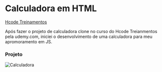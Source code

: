 # Calculadora em HTML

[Hcode Treinamentos](https://www.hcode.com.br)

Após fazer o projeto de calculadora clone no curso do Hcode Treianmentos pela udemy.com, iniciei o desenvolvimento de uma calculadora para meu apromoramento em JS.

### Projeto
![Calculadora](https://firebasestorage.googleapis.com/v0/b/hcode-com-br.appspot.com/o/calculadora-hcode-win.png?alt=media&token=218a8f2a-b800-4d03-92e8-9e493a4e949f)
